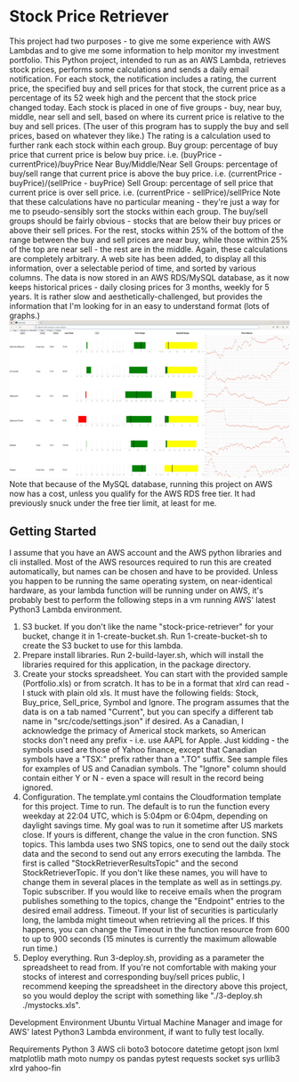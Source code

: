 # Stock Price Retriever
This project had two purposes - to give me some experience with AWS Lambdas and to give me some information to help monitor my investment portfolio.
This Python project, intended to run as an AWS Lambda, retrieves stock prices, performs some calculations and sends a daily email notification. For each stock, the notification includes a rating, the current price, the specified buy and sell prices for that stock, the current price as a percentage of its 52 week high and the percent that the stock price changed today. Each stock is placed in one of five groups - buy, near buy, middle, near sell and sell, based on where its current price is relative to the buy and sell prices. (The user of this program has to supply the buy and sell prices, based on whatever they like.)
The rating is a calculation used to further rank each stock within each group.
        Buy group: percentage of buy price that current price is below buy price. i.e.
                        (buyPrice - currentPrice)/buyPrice
        Near Buy/Middle/Near Sell Groups: percentage of buy/sell range that current price is above the buy price. i.e.
                        (currentPrice - buyPrice)/(sellPrice - buyPrice)
        Sell Group: percentage of sell price that current price is over sell price. i.e.
                        (currentPrice - sellPrice)/sellPrice
Note that these calculations have no particular meaning - they're just a way for me to pseudo-sensibly sort the stocks within each group.
The buy/sell groups should be fairly obvious - stocks that are below their buy prices or above their sell prices. For the rest, stocks within 25% of the bottom of the range between the buy and sell prices are near buy, while those within 25% of the top are near sell - the rest are in the middle. Again, these calculations are completely arbitrary.
A web site has been added, to display all this information, over a selectable period of time, and sorted by various columns. The data is now stored in an AWS RDS/MySQL database, as it now keeps historical prices - daily closing prices for 3 months, weekly for 5 years. It is rather slow and aesthetically-challenged, but provides the information that I'm looking for in an easy to understand format (lots of graphs.)
![Screen Shot](images/StockRetrieverScreenshot.jpg?raw=true "Screen")
Note that because of the MySQL database, running this project on AWS now has a cost, unless you qualify for the AWS RDS free tier. It had previously snuck under the free tier limit, at least for me.

## Getting Started
I assume that you have an AWS account and the AWS python libraries and cli installed.
Most of the AWS resources required to run this are created automatically, but names can be chosen and have to be provided. Unless you happen to be running the same operating system, on near-identical hardware, as your lambda function will be running under on AWS, it's probably best to perform the following steps in a vm running AWS' latest Python3 Lambda environment.
1. S3 bucket. If you don't like the name "stock-price-retriever" for your bucket, change it in 1-create-bucket.sh. Run 1-create-bucket-sh to create the S3 bucket to use for this lambda.
2. Prepare install libraries. Run 2-build-layer.sh, which will install the libraries required for this application, in the package directory.
3. Create your stocks spreadsheet. You can start with the provided sample (Portfolio.xls) or from scratch. It has to be in a format that xlrd can read - I stuck with plain old xls. It must have the following fields: Stock, Buy_price, Sell_price, Symbol and Ignore. The program assumes that the data is on a tab named "Current", but you can specify a different tab name in "src/code/settings.json" if desired. As a Canadian, I acknowledge the primacy of Americal stock markets, so American stocks don't need any prefix - i.e. use AAPL for Apple. Just kidding - the symbols used are those of Yahoo finance, except that Canadian symbols have a "TSX:" prefix rather than a ".TO" suffix. See sample files for examples of US and Canadian symbols. The "Ignore" column should contain either Y or N - even a space will result in the record being ignored.
4. Configuration. The template.yml contains the Cloudformation template for this project. 
        Time to run. The default is to run the function every weekday at 22:04 UTC, which is 5:04pm or 6:04pm, depending on daylight savings time. My goal was to run it sometime after US markets close. If yours is different, change the value in the cron function.
        SNS topics. This lambda uses two SNS topics, one to send out the daily stock data and the second to send out any errors executing the lambda. The first is called "StockRetrieverResultsTopic" and the second StockRetrieverTopic. If you don't like these names, you will have to change them in several places in the template as well as in settings.py.
        Topic subscriber. If you would like to receive emails when the program publishes something to the topics, change the "Endpoint" entries to the desired email address.
        Timeout. If your list of securities is particularly long, the lambda might timeout when retrieving all the prices. If this happens, you can change the Timeout in the function resource from 600 to up to 900 seconds (15 minutes is currently the maximum allowable run time.)
4. Deploy everything. Run 3-deploy.sh, providing as a parameter the spreadsheet to read from. If you're not comfortable with making your stocks of interest and corresponding buy/sell prices public, I recommend keeping the spreadsheet in the directory above this project, so you would deploy the script with something like "./3-deploy.sh ./mystocks.xls".


Development Environment
        Ubuntu
        Virtual Machine Manager and image for AWS' latest Python3 Lambda environment, if want to fully test locally.

Requirements
        Python 3
        AWS cli
        boto3
        botocore
        datetime
        getopt
        json
        lxml
        matplotlib
        math
        moto
        numpy
        os
        pandas
        pytest
        requests
        socket
        sys
        urllib3
        xlrd
        yahoo-fin
        

